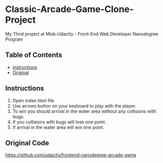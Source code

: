 # Classic-Arcade-Game-Clone-Project
My Third project at Misk-Udacity - Front-End Web Developer Nanodegree Program

## Table of Contents

- [Instructions](#instructions)
- [Original](#Original)

## Instructions
1. Open index.html file
2. Use arrows button on your keyboard to play with the player.
3. To win you should arrival in the water area without any collisions with bugs.
4. If you collisions with bugs will lose one point.
5. If arrival in the water area will win one point.

## Original Code
https://github.com/udacity/frontend-nanodegree-arcade-game

